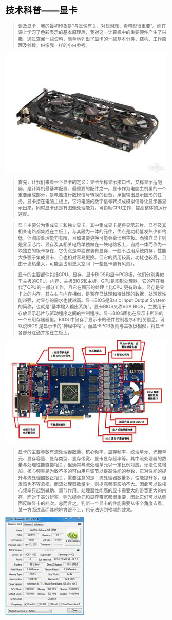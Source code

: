 # 技术科普——显卡

>谈及显卡，我的最初印象是“与呈像有关、对玩游戏、看电影很重要”。而在课上学习了色彩表示的基本原理后，我对这一计算机中的重要硬件产生了兴趣，通过查阅一些资料，简单地列出了显卡的一些基本分类、结构、工作原理及参数，供像我一样的小白参考。

![](images/显卡1.jpg)

>首先，让我们来看一下显卡的定义：显卡全称显示接口卡，又称显示适配器，是计算机最基本配置、最重要的配件之一。显卡作为电脑主机里的一个重要组成部分，是电脑进行数模信号转换的设备，承担输出显示图形的任务。显卡接在电脑主板上，它将电脑的数字信号转换成模拟信号让显示器显示出来，同时显卡还是有图像处理能力，可协助CPU工作，提高整体的运行速度。

>显卡主要分为集成显卡和独立显卡。其中集成显卡是将显示芯片、显存及其相关电路都集成在主板上，与其融为一体的元件，优点是功耗低发热少价格低，但图形处理能力有限，且如果要更换可能会牵涉到主板。而独立显卡则是显示芯片、显存及其相关电路单独做在一块电路板上，自成一体而作为一块独立的板卡存在，它优点是单独安装有显存，一般不占用系统内存，性能大多强于集成显卡，且也相对容易更换。但它的费用较高，功耗也较高，且由于发热量大，可能会占用更大空间（一些显卡装有风扇）。

>显卡的主要部件包括GPU、显存、显卡BIOS和显卡PCB板，他们分别类似于主板的CPU、内存、主板BIOS和主板。GPU是图形处理器，它的存在替代了CPU的一部分工作，且它在图形的处理上比CPU 更有效率。显存是显卡上的内存，其左右与内存相似，是暂存已处理和待处理的数据，处理器性能越强，对显存的需求也就越高。显卡BIOS是Basic Input Output System的简称，也就是“基本输入输出系统”。显卡BIOS又称VGA BIOS，主要用于存放显示芯片与驱动程序之间的控制程序。显卡BIOS固化在显示卡所带的一个专用存储器里。BIOS 中储存了显示卡的硬件控制程序和相关信息。可以说BIOS 是显示卡的“神经中枢”。而显卡PCB板则与主板很相似，将显卡各部分连通并接在主板上。

![](images/显卡3.png)

>显卡的主要参数有流处理器数量、核心频率、显存频率、纹理单元、光栅单元、显存容量、显存类型、显存带宽、显卡显存频率等。其中流处理器的数量与处理性能直接相关，但通常与流处理单元以一定比例对应，无法任意增加。核心频率是为数不多的可由用户调节以提高性能的参数，它对性能的提升与流处理器数正相关，需要注意的是：流处理器数量多，性能提升多，但发热也不容忽视，而流处理器数量少，则提高频率影响不大。因此可以说核心频率只起到辅助、调节作用。处理器性能高的显卡需要大的带宽更大的内存，而对于高分辨率，则光栅单元和显存带宽都很重要，因此它们可以从侧面反映显卡的档次。总而言之，判断一个显卡的性能需要从多个角度去看，某一方面过高而其他地方跟不上，也无法达到预期的效果。 

![](images/显卡2.jpg)






